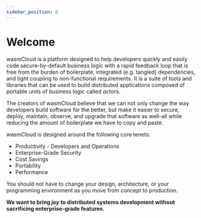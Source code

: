 ```yaml
---
sidebar_position: 0
---
```


# Welcome

wasmCloud is a platform designed to help developers quickly and easily code secure-by-default business logic with a rapid feedback loop that is free from the burden of boilerplate, integrated (e.g. tangled) dependencies, and tight coupling to non-functional requirements. It is a suite of tools and libraries that can be used to build distributed applications composed of portable units of business logic called _actors_.

The creators of wasmCloud believe that we can not only change the way developers build software for the better, but make it easier to secure, deploy, maintain, observe, and upgrade that software as well–all while reducing the amount of boilerplate we have to copy and paste.

wasmCloud is designed around the following core tenets:

- Productivity - Developers and Operations
- Enterprise-Grade Security
- Cost Savings
- Portability
- Performance

You should not have to change your design, architecture, or your programming environment as you move from concept to production.

**We want to bring _joy_ to distributed systems development without sacrificing enterprise-grade features.**
